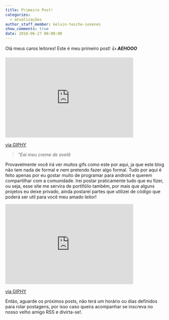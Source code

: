 ```yaml
---
title: Primeiro Post!
categories:
  - atualizações
author_staff_member: kelvin-tesche-ievenes
show_comments: true
date: 2018-06-27 00:00:00
---
```


Ol&aacute; meus caros leitores! Este &eacute; meu primeiro post! :+1: ***AEHOOO***

<div style="width:80%;height:0;padding-bottom:50%;position:relative;"><iframe src="https://giphy.com/embed/oXnN2TNSgfJQI" style="position:absolute" class="giphy-embed" allowfullscreen="" width="100%" height="100%" frameborder="0"></iframe></div>

[via GIPHY](https://giphy.com/gifs/sexy-popular-oXnN2TNSgfJQI)

> *“Eai meu creme de avel&atilde;*

Provavelmente voc&ecirc; ir&aacute; ver muitos gifs como este por aqui, ja que este blog n&atilde;o tem nada de formal e nem pretendo fazer algo formal. Tudo por aqui &eacute; feito apenas por eu gostar muito de programar para android e querem compartilhar com a comunidade. Irei postar praticamente tudo que eu fizer, ou seja, esse site me servira de portif&oacute;lio tamb&eacute;m, por mais que alguns projetos eu deixe privado, ainda postarei partes que utilizei de c&oacute;digo que poder&aacute; ser util para voc&ecirc; meu amado leitor!

<div style="width:80%;height:0;padding-bottom:50%;position:relative;"><iframe src="https://giphy.com/embed/vUUAX04g3fto4" style="position:absolute" class="giphy-embed" allowfullscreen="" width="100%" height="100%" frameborder="0"></iframe></div>

[via GIPHY](https://giphy.com/gifs/reaction-vUUAX04g3fto4)

Ent&atilde;o, aguarde os pr&oacute;ximos posts, n&atilde;o ter&aacute; um hor&aacute;rio ou dias definidos para rolar postagens, por isso caso queira acompanhar se inscreva no nosso velho amigo RSS e divirta-se!.